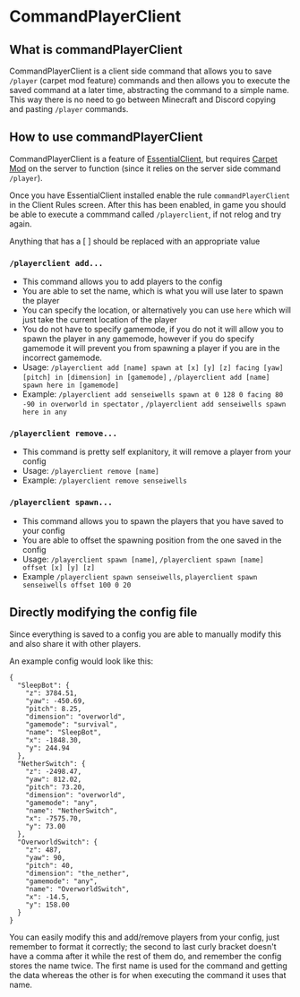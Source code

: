 # CommandPlayerClient

## What is commandPlayerClient

CommandPlayerClient is a client side command that allows you to save `/player` (carpet mod feature) commands
and then allows you to execute the saved command at a later time, abstracting the command to a simple name.
This way there is no need to go between Minecraft and Discord copying and pasting `/player` commands.

## How to use commandPlayerClient

CommandPlayerClient is a feature of [EssentialClient](https://github.com/senseiwells/EssentialClient), but
requires [Carpet Mod](https://www.curseforge.com/minecraft/mc-mods/carpet)
on the server to function (since it relies on the server side command `/player`).

Once you have EssentialClient installed enable the rule `commandPlayerClient` in the Client Rules screen.
After this has been enabled, in game you should be able to execute a commmand called `/playerclient`, if not
relog and try again.

Anything that has a [ ] should be replaced with an appropriate value

### `/playerclient add...`

- This command allows you to add players to the config
- You are able to set the name, which is what you will use later to spawn the player
- You can specify the location, or alternatively you can use `here` which will just take the current location
  of the player
- You do not have to specify gamemode, if you do not it will allow you to spawn the player in any gamemode,
  however if you do specify gamemode it will prevent you from spawning a player if you are in the incorrect gamemode.
- Usage: `/playerclient add [name] spawn at [x] [y] [z] facing [yaw] [pitch] in [dimension] in [gamemode]`
  , `/playerclient add [name] spawn here in [gamemode]`
- Example: `/playerclient add senseiwells spawn at 0 128 0 facing 80 -90 in overworld in spectator`
  , `/playerclient add senseiwells spawn here in any`

### `/playerclient remove...`

- This command is pretty self explanitory, it will remove a player from your config
- Usage: `/playerclient remove [name]`
- Example: `/playerclient remove senseiwells`

### `/playerclient spawn...`

- This command allows you to spawn the players that you have saved to your config
- You are able to offset the spawning position from the one saved in the config
- Usage: `/playerclient spawn [name]`, `/playerclient spawn [name] offset [x] [y] [z]`
- Example `/playerclient spawn senseiwells`, `playerclient spawn senseiwells offset 100 0 20`

## Directly modifying the config file

Since everything is saved to a config you are able to manually modify this and also share it with other players.

An example config would look like this:

```
{
  "SleepBot": {
    "z": 3784.51,
    "yaw": -450.69,
    "pitch": 8.25,
    "dimension": "overworld",
    "gamemode": "survival",
    "name": "SleepBot",
    "x": -1848.30,
    "y": 244.94
  },
  "NetherSwitch": {
    "z": -2498.47,
    "yaw": 812.02,
    "pitch": 73.20,
    "dimension": "overworld",
    "gamemode": "any",
    "name": "NetherSwitch",
    "x": -7575.70,
    "y": 73.00
  },
  "OverworldSwitch": {
    "z": 487,
    "yaw": 90,
    "pitch": 40,
    "dimension": "the_nether",
    "gamemode": "any",
    "name": "OverworldSwitch",
    "x": -14.5,
    "y": 158.00
  }
}
```

You can easily modify this and add/remove players from your config, just remember to format it correctly; the second to
last
curly bracket doesn't have a comma after it while the rest of them do, and remember the config stores the name twice.
The first
name is used for the command and getting the data whereas the other is for when executing the command it uses that name.
